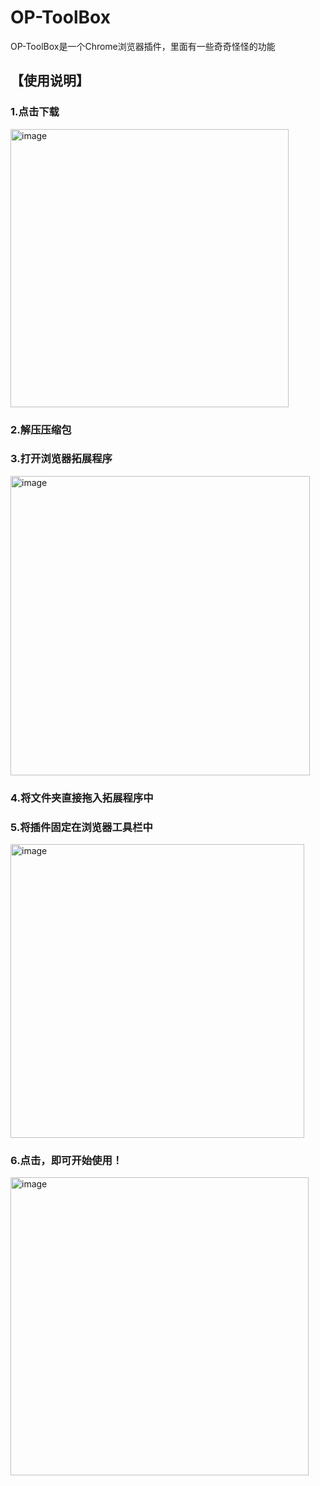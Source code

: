 # OP-ToolBox
OP-ToolBox是一个Chrome浏览器插件，里面有一些奇奇怪怪的功能
<h2>【使用说明】</h2>
<h3>1.点击下载</h3>
<img width="445" alt="image" src="https://github.com/WanGODW/OP-ToolBox/assets/108512706/4683cf87-541a-4a0f-a1df-98cce7adc382">
<h3>2.解压压缩包</h3>
<h3>3.打开浏览器拓展程序</h3>
<img width="479" alt="image" src="https://github.com/WanGODW/OP-ToolBox/assets/108512706/9c8c90e2-7056-4650-9042-95073337b4ef">
<h3>4.将文件夹直接拖入拓展程序中</h3>
<h3>5.将插件固定在浏览器工具栏中</h3>
<img width="470" alt="image" src="https://github.com/WanGODW/OP-ToolBox/assets/108512706/d43c28d9-79f8-4a7b-9e73-f8b934c7274d">
<h3>6.点击，即可开始使用！</h3>
<img width="477" alt="image" src="https://github.com/WanGODW/OP-ToolBox/assets/108512706/c4faac5a-a5f1-4a1f-abe8-66ba7927586b">


